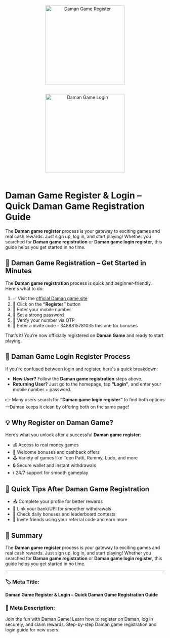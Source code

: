 <div align="center">

<a href="https://damaninvitecode.in/daman" target="_blank" rel="noopener noreferrer">
  <img src="https://i.imageupload.app/b091d55022e1ab1d466f.png" alt="Daman Game Register" width="250" style="margin: 15px;" />
</a>

<a href="https://damaninvitecode.in/daman" target="_blank" rel="noopener noreferrer">
  <img src="https://i.imageupload.app/38310b96b8cfd419daaa.png" alt="Daman Game Login" width="250" style="margin: 15px;" />
</a>

</div>

# Daman Game Register & Login – Quick Daman Game Registration Guide

The **Daman game register** process is your gateway to exciting games and real cash rewards. Just sign up, log in, and start playing! Whether you searched for **Daman game registration** or **Daman game login register**, this guide helps you get started in no time.


## 📝 Daman Game Registration – Get Started in Minutes

The **Daman game registration** process is quick and beginner-friendly. Here's what to do:

1. ✅ Visit the [official Daman game site](https://damaninvitecode.in/daman)  
2. 🔢 Click on the **“Register”** button  
3. 📱 Enter your mobile number  
4. 🔐 Set a strong password  
5. 📩 Verify your number via OTP  
6. 🎁 Enter a invite code - 3488815781035 this one for bonuses  

That’s it! You’re now officially registered on **Daman Game** and ready to start playing.


## 🔐 Daman Game Login Register Process

If you're confused between login and register, here's a quick breakdown:

- **New User?** Follow the **Daman game registration** steps above.  
- **Returning User?** Just go to the homepage, tap **“Login”**, and enter your mobile number + password.

👉 Many users search for **“Daman game login register”** to find both options—Daman keeps it clean by offering both on the same page!



## 💡 Why Register on Daman Game?

Here’s what you unlock after a successful **Daman game register**:

- 💰 Access to real money games  
- 🎁 Welcome bonuses and cashback offers  
- 🕹️ Variety of games like Teen Patti, Rummy, Ludo, and more  
- 🔒 Secure wallet and instant withdrawals  
- 📞 24/7 support for smooth gameplay  



## 📱 Quick Tips After Daman Game Registration

- 📤 Complete your profile for better rewards  
- 🔗 Link your bank/UPI for smoother withdrawals  
- 🎯 Check daily bonuses and leaderboard contests  
- 🤝 Invite friends using your referral code and earn more  



## 🧠 Summary

The **Daman game register** process is your gateway to exciting games and real cash rewards. Just sign up, log in, and start playing! Whether you searched for **Daman game registration** or **Daman game login register**, this guide helps you get started in no time.

---

### 🏷️ Meta Title:  
**Daman Game Register & Login – Quick Daman Game Registration Guide**

### 📝 Meta Description:  
Join the fun with Daman Game! Learn how to register on Daman, log in securely, and claim rewards. Step-by-step Daman game registration and login guide for new users.
